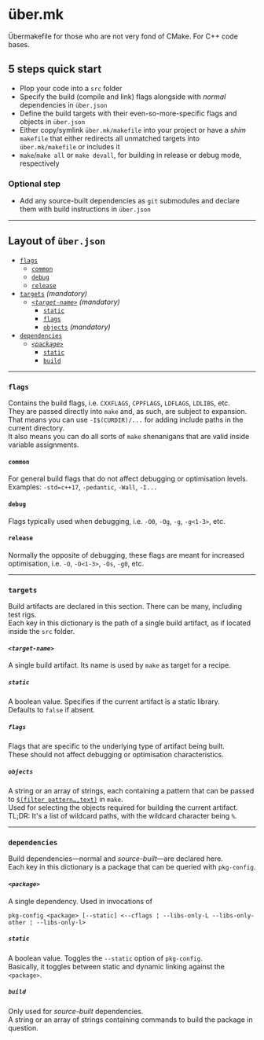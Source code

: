 # über.mk
Übermakefile for those who are not very fond of CMake. For C++ code bases.

## 5 steps quick start
- Plop your code into a `src` folder
- Specify the build (compile and link) flags alongside with _normal_ dependencies in `über.json`
- Define the build targets with their even-so-more-specific flags and objects in `über.json`
- Either copy/symlink `über.mk/makefile` into your project or have a _shim_ `makefile` that either redirects all unmatched targets into `über.mk/makefile` or includes it
- `make`/`make all` or `make devall`, for building in release or debug mode, respectively

### Optional step
- Add any source-built dependencies as `git` submodules and declare them with build instructions in `über.json`

---
## Layout of `über.json`
- [`flags`](#flags)
  - [`common`](#common)
  - [`debug`](#debug)
  - [`release`](#release)
- [`targets`](#targets) _(mandatory)_
  - [_`<target-name>`_](#target-name) _(mandatory)_
    - [`static`](#static)
    - [`flags`](#flags-1)
    - [`objects`](#objects) _(mandatory)_
- [`dependencies`](#dependencies)
  - [_`<package>`_](#package)
    - [`static`](#static-1)
    - [`build`](#build)

---
### `flags`
Contains the build flags, i.e. `CXXFLAGS`, `CPPFLAGS`, `LDFLAGS`, `LDLIBS`, etc.  
They are passed directly into `make` and, as such, are subject to expansion. That means you can use `-I$(CURDIR)/...` for adding include paths in the current directory.  
It also means you can do all sorts of `make` shenanigans that are valid inside variable assignments.

#### `common`
For general build flags that do not affect debugging or optimisation levels.  
Examples: `-std=c++17`, `-pedantic`, `-Wall`, `-I...`

#### `debug`
Flags typically used when debugging, i.e. `-O0`, `-Og`, `-g`, `-g<1-3>`, etc.

#### `release`
Normally the opposite of debugging, these flags are meant for increased optimisation, i.e. `-O`, `-O<1-3>`, `-Os`, `-g0`, etc.

---
### `targets`
Build artifacts are declared in this section. There can be many, including test rigs.  
Each key in this dictionary is the path of a single build artifact, as if located inside the `src` folder.

#### _`<target-name>`_
A single build artifact. Its name is used by `make` as target for a recipe.

##### `static`
A boolean value. Specifies if the current artifact is a static library.  
Defaults to `false` if absent.

##### `flags`
Flags that are specific to the underlying type of artifact being built.  
These should not affect debugging or optimisation characteristics.

##### `objects`
A string or an array of strings, each containing a pattern that can be passed to [`$(filter pattern…,text)`](https://www.gnu.org/software/make/manual/html_node/Text-Functions.html#Text-Functions) in `make`.  
Used for selecting the objects required for building the current artifact.  
TL;DR: It's a list of wildcard paths, with the wildcard character being `%`.

---
### `dependencies`
Build dependencies—normal and _source-built_—are declared here.  
Each key in this dictionary is a package that can be queried with `pkg-config`.

#### _`<package>`_
A single dependency. Used in invocations of

    pkg-config <package> [--static] <--cflags ¦ --libs-only-L --libs-only-other ¦ --libs-only-l>

##### `static`
A boolean value. Toggles the `--static` option of `pkg-config`.  
Basically, it toggles between static and dynamic linking against the `<package>`.

##### `build`
Only used for _source-built_ dependencies.  
A string or an array of strings containing commands to build the package in question.
